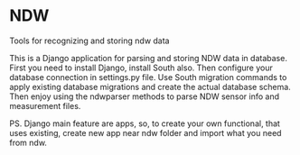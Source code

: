 # NDW
Tools for recognizing and storing ndw data

This is a Django application for parsing and storing NDW data in database.
First you need to install Django, install South also.
Then configure your database connection in settings.py file.
Use South migration commands to apply existing database migrations and create the actual database schema.
Then enjoy using the ndwparser methods to parse NDW sensor info and measurement files.

PS. Django main feature are apps, so, to create your own functional, that uses existing, create new app near ndw folder and import what you need from ndw.
